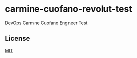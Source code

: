 # carmine-cuofano-revolut-test
DevOps Carmine Cuofano Engineer Test

## License
[MIT](https://choosealicense.com/licenses/mit/)

